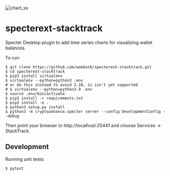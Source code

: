 ![chart_ss](https://user-images.githubusercontent.com/112285082/193432527-3511bdd2-def7-47b4-94ae-0c0f815501a3.png)

# specterext-stacktrack

Specter Desktop plugin to add time series charts for visualizing wallet balances.

To run:

```shell
$ git clone https://github.com/wombat6/specterext-stacktrack.git
$ cd specterext-stacktrack
$ pip3 install virtualenv
$ virtualenv --python=python3 .env
# or do this instead to avoid 3.10, is isn't yet supported
# $ virtualenv --python=python3.9 .env
$ source .env/bin/activate
$ pip3 install -r requirements.txt
$ pip3 install -e .
$ python3 setup.py install
$ python3 -m cryptoadvance.specter server --config DevelopmentConfig --debug
```

Then point your browser to http://localhost:25441 and choose Services &rarr; StackTrack.

## Development

Running unit tests:

```shell
$ pytest
```
